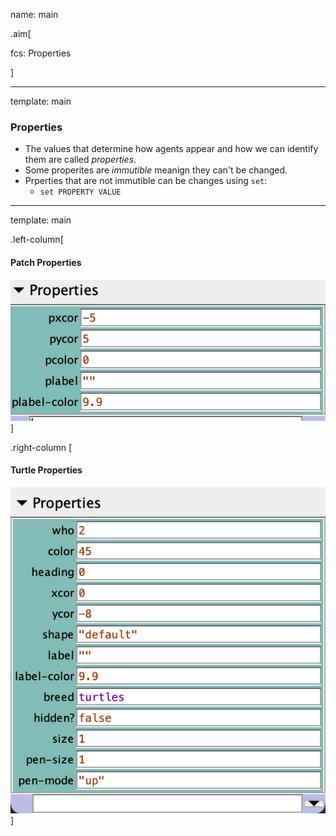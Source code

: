 name: main

.aim[<div>
fcs: Properties
</div>]

---
template: main

### Properties
- The values that determine how agents appear and how we can identify them are called _properties_.
- Some properites are _immutible_ meanign they can't be changed.
- Prperties that are not immutible can be changes using `set`:
  - `set PROPERTY VALUE`

---
template: main

.left-column[
#### Patch Properties
<img src="img/29_patch_paroperties.png">
]

.right-column [
#### Turtle Properties
<img src="img/29_turtle_properties.png">
]
